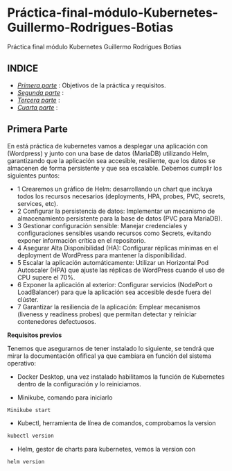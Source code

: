 # Práctica-final-módulo-Kubernetes-Guillermo-Rodrigues-Botias
Práctica final módulo Kubernetes Guillermo Rodrigues Botias

## INDICE

* [*Primera parte*](#primera-parte) : Objetivos de la práctica y requisitos.
* [*Segunda parte*](#segunda-parte) :
* [*Tercera parte*](#tercera-parte) :
* [*Cuarta parte*](#cuarta-parte) :


## Primera Parte

En está práctica de kubernetes vamos a desplegar una aplicación con (Wordpress) y junto con una base de datos (MariaDB) utilizando Helm, garantizando que la aplicación sea accesible, resiliente, que los datos se almacenen de forma persistente y que sea escalable. 
Debemos cumplir los siguientes puntos:

* 1 Crearemos un gráfico de Helm: desarrollando un chart que incluya todos los recursos necesarios (deployments, HPA, probes, PVC, secrets, services, etc).
* 2 Configurar la persistencia de datos: Implementar un mecanismo de almacenamiento persistente para la base de datos (PVC para MariaDB).
* 3 Gestionar configuración sensible: Manejar credenciales y configuraciones sensibles usando recursos como Secrets, evitando exponer información crítica en el repositorio.
* 4 Asegurar Alta Disponibilidad (HA): Configurar réplicas mínimas en el deployment de WordPress para mantener la disponibilidad.
* 5 Escalar la aplicación automáticamente: Utilizar un Horizontal Pod Autoscaler (HPA) que ajuste las réplicas de WordPress cuando el uso de CPU supere el 70%.
* 6 Exponer la aplicación al exterior: Configurar servicios (NodePort o LoadBalancer) para que la aplicación sea accesible desde fuera del clúster.
* 7 Garantizar la resiliencia de la aplicación: Emplear mecanismos (liveness y readiness probes) que permitan detectar y reiniciar contenedores defectuosos.

**Requisitos previos**

Tenemos que asegurarnos de tener instalado lo siguiente, se tendrá que mirar la documentación ofifical ya que cambiara en función del sistema operativo:

* Docker Desktop, una vez instalado habilitamos la función de Kubernetes dentro de la configuración y lo reiniciamos.

* Minikube, comando para iniciarlo
 
```bash
Minikube start 
```
* Kubectl, herramienta de línea de comandos, comprobamos la version

```bash
kubectl version
```
* Helm, gestor de charts para kubernetes, vemos la version con
```bash
helm version
```
